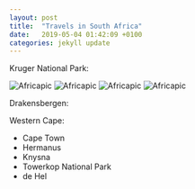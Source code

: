 ```yaml
---
layout: post
title:  "Travels in South Africa"
date:   2019-05-04 01:42:09 +0100
categories: jekyll update
---
```


Kruger National Park:

![Africapic]({{TiffanyVlaar.github.io}}/pics/Giraffe.JPG)
![Africapic]({{TiffanyVlaar.github.io}}/pics/Rhino.JPG)
![Africapic]({{TiffanyVlaar.github.io}}/pics/Elephants.JPG)
![Africapic]({{TiffanyVlaar.github.io}}/pics/test.JPG)

Drakensbergen:



Western Cape:

- Cape Town
- Hermanus
- Knysna
- Towerkop National Park
- de Hel